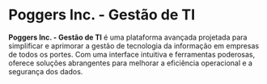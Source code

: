 # Poggers Inc. - Gestão de TI

**Poggers Inc. - Gestão de TI** é uma plataforma avançada projetada para simplificar e aprimorar a gestão de tecnologia da informação em empresas de todos os portes. Com uma interface intuitiva e ferramentas poderosas, oferece soluções abrangentes para melhorar a eficiência operacional e a segurança dos dados.
